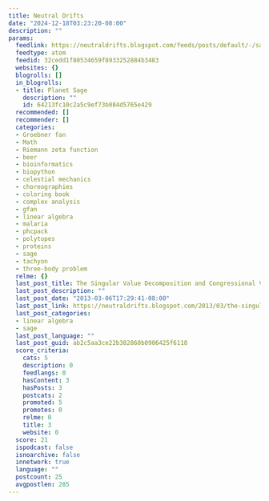 ```yaml
---
title: Neutral Drifts
date: "2024-12-18T03:23:20-08:00"
description: ""
params:
  feedlink: https://neutraldrifts.blogspot.com/feeds/posts/default/-/sage
  feedtype: atom
  feedid: 32cedd1f80534659f8933252884b3483
  websites: {}
  blogrolls: []
  in_blogrolls:
  - title: Planet Sage
    description: ""
    id: 64213fc10c2a5c9ef73b084d5765e429
  recommended: []
  recommender: []
  categories:
  - Groebner fan
  - Math
  - Riemann zeta function
  - beer
  - bioinformatics
  - biopython
  - celestial mechanics
  - choreographies
  - coloring book
  - complex analysis
  - gfan
  - linear algebra
  - malaria
  - phcpack
  - polytopes
  - proteins
  - sage
  - tachyon
  - three-body problem
  relme: {}
  last_post_title: The Singular Value Decomposition and Congressional Voting
  last_post_description: ""
  last_post_date: "2013-03-06T17:29:41-08:00"
  last_post_link: https://neutraldrifts.blogspot.com/2013/03/the-singular-value-decomposition-and.html
  last_post_categories:
  - linear algebra
  - sage
  last_post_language: ""
  last_post_guid: ab2c5aa3ce22b382860b0906425f6118
  score_criteria:
    cats: 5
    description: 0
    feedlangs: 0
    hasContent: 3
    hasPosts: 3
    postcats: 2
    promoted: 5
    promotes: 0
    relme: 0
    title: 3
    website: 0
  score: 21
  ispodcast: false
  isnoarchive: false
  innetwork: true
  language: ""
  postcount: 25
  avgpostlen: 285
---
```

